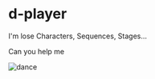 # d-player


I'm lose Characters, Sequences, Stages...

Can you help me

![dance](https://user-images.githubusercontent.com/88810693/135893578-1e84a4ab-657c-4d0d-b5ae-0c3bed1ecd85.png)

